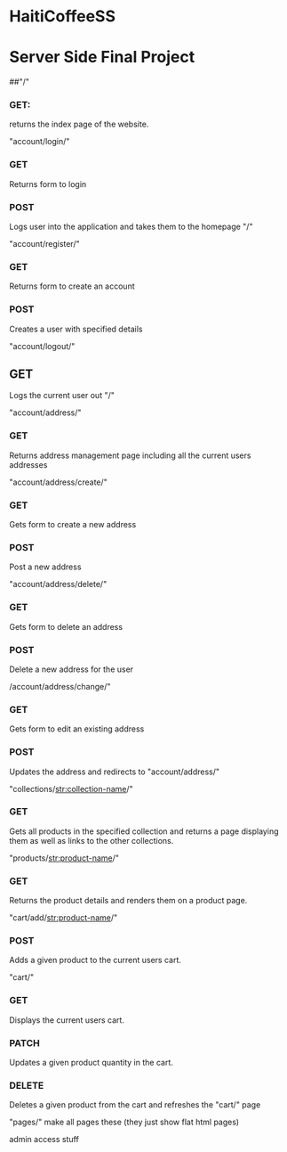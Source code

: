 # HaitiCoffeeSS

# Server Side Final Project

##"/"
### GET:
  returns the index page of the website.
  
  
"account/login/"
### GET
  Returns form to login
  
### POST
  Logs user into the application and takes them to the homepage "/"
  
"account/register/"
### GET
  Returns form to create an account
  
### POST
  Creates a user with specified details
  
"account/logout/"
## GET
  Logs the current user out "/"
  
"account/address/"
### GET
  Returns address management page including all the current users addresses
  

"account/address/create/"
### GET
  Gets form to create a new address

### POST
  Post a new address

"account/address/delete/"
### GET
  Gets form to delete an address
  
### POST
  Delete a new address for the user
  
/account/address/change/"
### GET
  Gets form to edit an existing address
  
### POST
  Updates the address and redirects to "account/address/"
  
"collections/<str:collection-name>/"
### GET
  Gets all products in the specified collection and returns a page displaying them as well as links to the other collections.
  
"products/<str:product-name>/"
### GET
  Returns the product details and renders them on a product page.
  
"cart/add/<str:product-name>/"
### POST
  Adds a given product to the current users cart.

"cart/"
### GET
  Displays the current users cart.
  
### PATCH
  Updates a given product quantity in the cart.
 
### DELETE
  Deletes a given product from the cart and refreshes the "cart/" page
  
"pages/" make all pages these (they just show flat html pages)
  
admin access stuff

  
